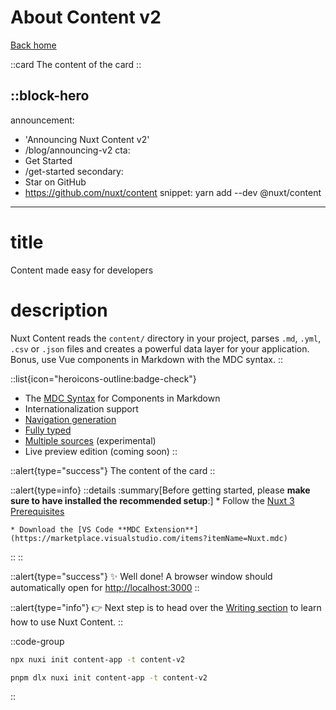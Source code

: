 # About Content v2

[Back home](/)


::card
The content of the card
::

::block-hero
---
announcement:

- 'Announcing Nuxt Content v2'
- /blog/announcing-v2
cta:
- Get Started
- /get-started
secondary:
- Star on GitHub
- <https://github.com/nuxt/content>
snippet: yarn add --dev @nuxt/content

---

# title
Content made easy for developers

# description
Nuxt Content reads the `content/` directory in your project, parses `.md`, `.yml`, `.csv` or `.json` files and creates a powerful data layer for your application. Bonus, use Vue components in Markdown with the MDC syntax.
::

::list{icon="heroicons-outline:badge-check"}

- The [MDC Syntax](/guide/writing/mdc) for Components in Markdown
- Internationalization support
- [Navigation generation](/guide/displaying/navigation)
- [Fully typed](/guide/displaying/typescript)
- [Multiple sources](/api/configuration#sources) (experimental)
- Live preview edition (coming soon)
::

::alert{type="success"}
The content of the card
::

::alert{type=info}
  ::details
    :summary[Before getting started, please **make sure to have installed the recommended setup**:]
    * Follow the [Nuxt 3 Prerequisites](https://v3.nuxtjs.org/getting-started/quick-start#prerequisites)

    * Download the [VS Code **MDC Extension**](https://marketplace.visualstudio.com/items?itemName=Nuxt.mdc)
  ::
::

::alert{type="success"}
✨ Well done! A browser window should automatically open for <http://localhost:3000>
::

::alert{type="info"}
👉 Next step is to head over the [Writing section](/guide/writing/content-directory) to learn how to use Nuxt Content.
::

::code-group
  ```bash [npx]
  npx nuxi init content-app -t content-v2
  ```
  ```bash [pnpm]
  pnpm dlx nuxi init content-app -t content-v2
  ```
::
